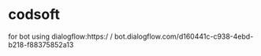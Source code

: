 # codsoft
for bot using dialogflow:https:/ / bot.dialogflow.com/d160441c-c938-4ebd-b218-f88375852a13
